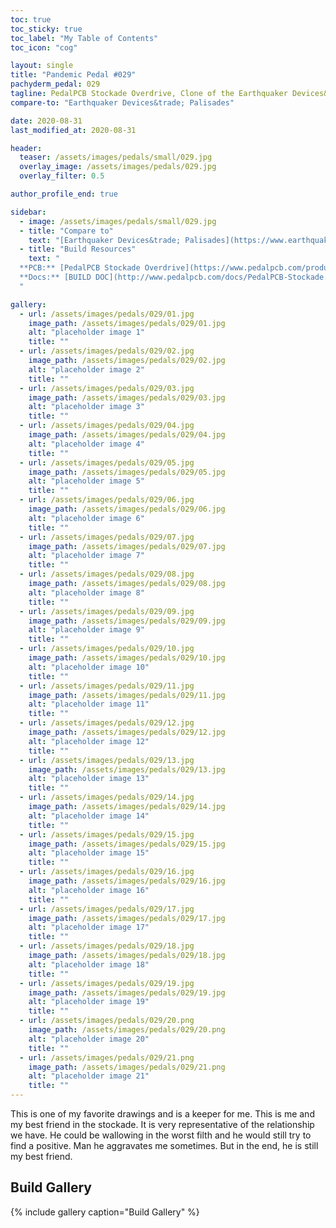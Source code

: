 ```yaml
---
toc: true
toc_sticky: true
toc_label: "My Table of Contents"
toc_icon: "cog"

layout: single
title: "Pandemic Pedal #029"
pachyderm_pedal: 029
tagline: PedalPCB Stockade Overdrive, Clone of the Earthquaker Devices&trade; Palisades
compare-to: "Earthquaker Devices&trade; Palisades"

date: 2020-08-31
last_modified_at: 2020-08-31

header:
  teaser: /assets/images/pedals/small/029.jpg
  overlay_image: /assets/images/pedals/029.jpg
  overlay_filter: 0.5

author_profile_end: true

sidebar:
  - image: /assets/images/pedals/small/029.jpg
  - title: "Compare to"
    text: "[Earthquaker Devices&trade; Palisades](https://www.earthquakerdevices.com/palisades)"
  - title: "Build Resources"
    text: "
  **PCB:** [PedalPCB Stockade Overdrive](https://www.pedalpcb.com/product/stockade/)<br>
  **Docs:** [BUILD DOC](http://www.pedalpcb.com/docs/PedalPCB-Stockade.pdf)
  "

gallery:
  - url: /assets/images/pedals/029/01.jpg
    image_path: /assets/images/pedals/029/01.jpg
    alt: "placeholder image 1"
    title: ""
  - url: /assets/images/pedals/029/02.jpg
    image_path: /assets/images/pedals/029/02.jpg
    alt: "placeholder image 2"
    title: ""
  - url: /assets/images/pedals/029/03.jpg
    image_path: /assets/images/pedals/029/03.jpg
    alt: "placeholder image 3"
    title: ""
  - url: /assets/images/pedals/029/04.jpg
    image_path: /assets/images/pedals/029/04.jpg
    alt: "placeholder image 4"
    title: ""
  - url: /assets/images/pedals/029/05.jpg
    image_path: /assets/images/pedals/029/05.jpg
    alt: "placeholder image 5"
    title: ""
  - url: /assets/images/pedals/029/06.jpg
    image_path: /assets/images/pedals/029/06.jpg
    alt: "placeholder image 6"
    title: ""
  - url: /assets/images/pedals/029/07.jpg
    image_path: /assets/images/pedals/029/07.jpg
    alt: "placeholder image 7"
    title: ""
  - url: /assets/images/pedals/029/08.jpg
    image_path: /assets/images/pedals/029/08.jpg
    alt: "placeholder image 8"
    title: ""
  - url: /assets/images/pedals/029/09.jpg
    image_path: /assets/images/pedals/029/09.jpg
    alt: "placeholder image 9"
    title: ""
  - url: /assets/images/pedals/029/10.jpg
    image_path: /assets/images/pedals/029/10.jpg
    alt: "placeholder image 10"
    title: ""
  - url: /assets/images/pedals/029/11.jpg
    image_path: /assets/images/pedals/029/11.jpg
    alt: "placeholder image 11"
    title: ""
  - url: /assets/images/pedals/029/12.jpg
    image_path: /assets/images/pedals/029/12.jpg
    alt: "placeholder image 12"
    title: ""
  - url: /assets/images/pedals/029/13.jpg
    image_path: /assets/images/pedals/029/13.jpg
    alt: "placeholder image 13"
    title: ""
  - url: /assets/images/pedals/029/14.jpg
    image_path: /assets/images/pedals/029/14.jpg
    alt: "placeholder image 14"
    title: ""
  - url: /assets/images/pedals/029/15.jpg
    image_path: /assets/images/pedals/029/15.jpg
    alt: "placeholder image 15"
    title: ""
  - url: /assets/images/pedals/029/16.jpg
    image_path: /assets/images/pedals/029/16.jpg
    alt: "placeholder image 16"
    title: ""
  - url: /assets/images/pedals/029/17.jpg
    image_path: /assets/images/pedals/029/17.jpg
    alt: "placeholder image 17"
    title: ""
  - url: /assets/images/pedals/029/18.jpg
    image_path: /assets/images/pedals/029/18.jpg
    alt: "placeholder image 18"
    title: ""
  - url: /assets/images/pedals/029/19.jpg
    image_path: /assets/images/pedals/029/19.jpg
    alt: "placeholder image 19"
    title: ""
  - url: /assets/images/pedals/029/20.png
    image_path: /assets/images/pedals/029/20.png
    alt: "placeholder image 20"
    title: ""
  - url: /assets/images/pedals/029/21.png
    image_path: /assets/images/pedals/029/21.png
    alt: "placeholder image 21"
    title: ""
---
```


This is one of my favorite drawings and is a keeper for me. This is me and my best friend in the stockade. It is very representative of the relationship we have. He could be wallowing in the worst filth and he would still try to find a positive. Man he aggravates me sometimes. But in the end, he is still my best friend.

## Build Gallery ##

{% include gallery caption="Build Gallery" %}